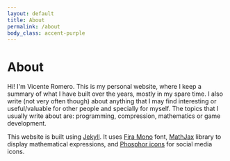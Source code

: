 ```yaml
---
layout: default
title: About
permalink: /about
body_class: accent-purple
---
```


# About

Hi! I'm Vicente Romero. This is my personal website, where I keep a summary of what I have built over the years, mostly in my spare time. I also write (not very often though) about anything that I may find interesting or useful/valuable for other people and specially for myself. The topics that I usually write about are: programming, compression, mathematics or game development.

This website is built using [Jekyll](https://jekyllrb.com/). It uses [Fira Mono](https://fonts.google.com/specimen/Fira+Mono) font, [MathJax](https://www.mathjax.org/) library to display mathematical expressions, and [Phosphor icons](https://phosphoricons.com/) for social media icons.
